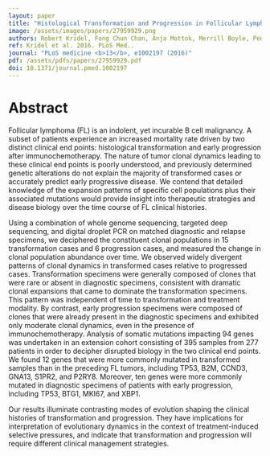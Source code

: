 ```yaml
---
layout: paper
title: "Histological Transformation and Progression in Follicular Lymphoma: A Clonal Evolution Study."
image: /assets/images/papers/27959929.png
authors: Robert Kridel, Fong Chun Chan, Anja Mottok, Merrill Boyle, Pedro Farinha, King Tan, Barbara Meissner, Ali Bashashati, Andrew McPherson, Andrew Roth, Karey Shumansky, Damian Yap, Susana Ben-Neriah, Jamie Rosner, Maia A Smith, Cydney Nielsen, Eva Giné, Adele Telenius, Daisuke Ennishi, Andrew Mungall, Richard Moore, Ryan D Morin, Nathalie A Johnson, Laurie H Sehn, Thomas Tousseyn, Ahmet Dogan, Joseph M Connors, David W Scott, Christian Steidl, Marco A Marra, Randy D Gascoyne, Sohrab P Shah
ref: Kridel et al. 2016. PLoS Med..
journal: "PLoS medicine <b>13</b>, e1002197 (2016)"
pdf: /assets/pdfs/papers/27959929.pdf
doi: 10.1371/journal.pmed.1002197
---
```


# Abstract

Follicular lymphoma (FL) is an indolent, yet incurable B cell malignancy. A subset of patients experience an increased mortality rate driven by two distinct clinical end points: histological transformation and early progression after immunochemotherapy. The nature of tumor clonal dynamics leading to these clinical end points is poorly understood, and previously determined genetic alterations do not explain the majority of transformed cases or accurately predict early progressive disease. We contend that detailed knowledge of the expansion patterns of specific cell populations plus their associated mutations would provide insight into therapeutic strategies and disease biology over the time course of FL clinical histories.

Using a combination of whole genome sequencing, targeted deep sequencing, and digital droplet PCR on matched diagnostic and relapse specimens, we deciphered the constituent clonal populations in 15 transformation cases and 6 progression cases, and measured the change in clonal population abundance over time. We observed widely divergent patterns of clonal dynamics in transformed cases relative to progressed cases. Transformation specimens were generally composed of clones that were rare or absent in diagnostic specimens, consistent with dramatic clonal expansions that came to dominate the transformation specimens. This pattern was independent of time to transformation and treatment modality. By contrast, early progression specimens were composed of clones that were already present in the diagnostic specimens and exhibited only moderate clonal dynamics, even in the presence of immunochemotherapy. Analysis of somatic mutations impacting 94 genes was undertaken in an extension cohort consisting of 395 samples from 277 patients in order to decipher disrupted biology in the two clinical end points. We found 12 genes that were more commonly mutated in transformed samples than in the preceding FL tumors, including TP53, B2M, CCND3, GNA13, S1PR2, and P2RY8. Moreover, ten genes were more commonly mutated in diagnostic specimens of patients with early progression, including TP53, BTG1, MKI67, and XBP1.

Our results illuminate contrasting modes of evolution shaping the clinical histories of transformation and progression. They have implications for interpretation of evolutionary dynamics in the context of treatment-induced selective pressures, and indicate that transformation and progression will require different clinical management strategies.


